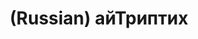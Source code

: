 ---
layout: default
category: mega
lang: en
title: (Russian) айТриптих 
slug: apple-touch-icons-and-iphone-sites
tags: apple design flash friends fun iphone 
postid: 490
translated: no
---